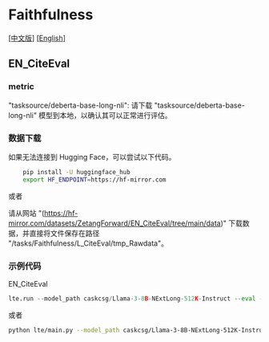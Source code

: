 # Faithfulness
[[中文版](README_ZH.md)] [[English](README.md)]
## EN_CiteEval

### metric

"tasksource/deberta-base-long-nli":
请下载 "tasksource/deberta-base-long-nli" 模型到本地，以确认其可以正常进行评估。

### 数据下载
如果无法连接到 Hugging Face，可以尝试以下代码。

```bash
    pip install -U huggingface_hub
    export HF_ENDPOINT=https://hf-mirror.com
```

或者

请从网站 "(https://hf-mirror.com/datasets/ZetangForward/EN_CiteEval/tree/main/data)" 下载数据，并直接将文件保存在路径 "/tasks/Faithfulness/L_CiteEval/tmp_Rawdata"。

### 示例代码
EN_CiteEval

```python
lte.run --model_path caskcsg/Llama-3-8B-NExtLong-512K-Instruct --eval --benchmark_config tasks/Faithfulness/EN_CiteEval/EN_CiteEval.yaml --device 0,1 --save_tag "Llama-3-8B-NExtLong"
```
或者

```bash
python lte/main.py --model_path caskcsg/Llama-3-8B-NExtLong-512K-Instruct --eval --benchmark_config tasks/Faithfulness/EN_CiteEval/EN_CiteEval.yaml --device 0,1 --save_tag "Llama-3-8B-NExtLong"
```
